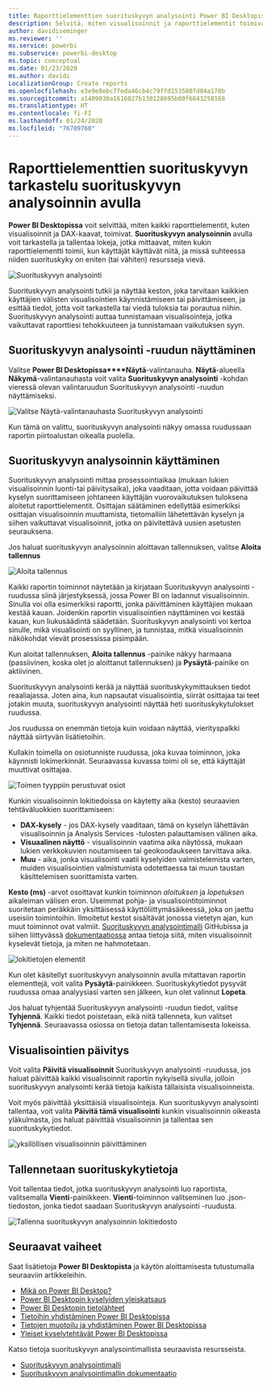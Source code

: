 ```yaml
---
title: Raporttielementtien suorituskyvyn analysointi Power BI Desktopissa
description: Selvitä, miten visualisoinnit ja raporttielementit toimivat resurssien käytön ja reagoinnin suhteen
author: davidiseminger
ms.reviewer: ''
ms.service: powerbi
ms.subservice: powerbi-desktop
ms.topic: conceptual
ms.date: 01/23/2020
ms.author: davidi
LocalizationGroup: Create reports
ms.openlocfilehash: e3e9e8ebc7feda46cb4c79ffd1535807d04a178b
ms.sourcegitcommit: a1409030a1616027b138128695b80f6843258168
ms.translationtype: HT
ms.contentlocale: fi-FI
ms.lasthandoff: 01/24/2020
ms.locfileid: "76709760"
---
```

# <a name="use-performance-analyzer-to-examine-report-element-performance"></a>Raporttielementtien suorituskyvyn tarkastelu suorituskyvyn analysoinnin avulla

**Power BI Desktopissa** voit selvittää, miten kaikki raporttielementit, kuten visualisoinnit ja DAX-kaavat, toimivat. **Suorituskyvyn analysoinnin** avulla voit tarkastella ja tallentaa lokeja, jotka mittaavat, miten kukin raporttielementti toimii, kun käyttäjät käyttävät niitä, ja missä suhteessa niiden suorituskyky on eniten (tai vähiten) resursseja vievä.

![Suorituskyvyn analysointi](media/desktop-performance-analyzer/performance-analyzer-01.png)

Suorituskyvyn analysointi tutkii ja näyttää keston, joka tarvitaan kaikkien käyttäjien välisten visualisointien käynnistämiseen tai päivittämiseen, ja esittää tiedot, jotta voit tarkastella tai viedä tuloksia tai porautua niihin. Suorituskyvyn analysointi auttaa tunnistamaan visualisointeja, jotka vaikuttavat raporttiesi tehokkuuteen ja tunnistamaan vaikutuksen syyn.

## <a name="displaying-the-performance-analyzer-pane"></a>Suorituskyvyn analysointi -ruudun näyttäminen

Valitse **Power BI Desktopissa****Näytä**-valintanauha. **Näytä**-alueella **Näkymä**-valintanauhasta voit valita **Suorituskyvyn analysointi** -kohdan vieressä olevan valintaruudun Suorituskyvyn analysointi -ruudun näyttämiseksi.

![Valitse Näytä-valintanauhasta Suorituskyvyn analysointi](media/desktop-performance-analyzer/performance-analyzer-02.png)

Kun tämä on valittu, suorituskyvyn analysointi näkyy omassa ruudussaan raportin piirtoalustan oikealla puolella.

## <a name="using-performance-analyzer"></a>Suorituskyvyn analysoinnin käyttäminen

Suorituskyvyn analysointi mittaa prosessointiaikaa (mukaan lukien visualisoinnin luonti-tai päivitysaika), joka vaaditaan, jotta voidaan päivittää kyselyn suorittamiseen johtaneen käyttäjän vuorovaikutuksen tuloksena aloitetut raporttielementit. Osittajan säätäminen edellyttää esimerkiksi osittajan visualisoinnin muuttamista, tietomalliin lähetettävän kyselyn ja siihen vaikuttavat visualisoinnit, jotka on päivitettävä uusien asetusten seurauksena. 

Jos haluat suorituskyvyn analysoinnin aloittavan tallennuksen, valitse **Aloita tallennus**

![Aloita tallennus](media/desktop-performance-analyzer/performance-analyzer-03.png)

Kaikki raportin toiminnot näytetään ja kirjataan Suorituskyvyn analysointi -ruudussa siinä järjestyksessä, jossa Power BI on ladannut visualisoinnin. Sinulla voi olla esimerkiksi raportti, jonka päivittäminen käyttäjien mukaan kestää kauan. Joidenkin raportin visualisointien näyttäminen voi kestää kauan, kun liukusäädintä säädetään. Suorituskyvyn analysointi voi kertoa sinulle, mikä visualisointi on syyllinen, ja tunnistaa, mitkä visualisoinnin näkökohdat vievät prosessissa pisimpään. 

Kun aloitat tallennuksen, **Aloita tallennus** -painike näkyy harmaana (passiivinen, koska olet jo aloittanut tallennuksen) ja **Pysäytä**-painike on aktiivinen. 

Suorituskyvyn analysointi kerää ja näyttää suorituskykymittauksen tiedot reaaliajassa. Joten aina, kun napsautat visualisointia, siirrät osittajaa tai teet jotakin muuta, suorituskyvyn analysointi näyttää heti suorituskykytulokset ruudussa.

Jos ruudussa on enemmän tietoja kuin voidaan näyttää, vierityspalkki näyttää siirtyvän lisätietoihin.

Kullakin toimella on osiotunniste ruudussa, joka kuvaa toiminnon, joka käynnisti lokimerkinnät. Seuraavassa kuvassa toimi oli se, että käyttäjät muuttivat osittajaa.

![Toimen tyyppiin perustuvat osiot](media/desktop-performance-analyzer/performance-analyzer-04.png)

Kunkin visualisoinnin lokitiedoissa on käytetty aika (kesto) seuraavien tehtäväluokkien suorittamiseen:

* **DAX-kysely** - jos DAX-kysely vaaditaan, tämä on kyselyn lähettävän visualisoinnin ja Analysis Services -tulosten palauttamisen välinen aika.
* **Visuaalinen näyttö** - visualisoinnin vaatima aika näytössä, mukaan lukien verkkokuvien noutamiseen tai geokoodaukseen tarvittava aika. 
* **Muu** - aika, jonka visualisointi vaatii kyselyiden valmistelemista varten, muiden visualisointien valmistumista odotettaessa tai muun taustan käsittelemisen suorittamista varten.

**Kesto (ms)** -arvot osoittavat kunkin toiminnon *aloituksen* ja *lopetuksen* aikaleiman välisen eron. Useimmat pohja- ja visualisointitoiminnot suoritetaan peräkkäin yksittäisessä käyttöliittymäsäikeessä, joka on jaettu useisiin toimintoihin. Ilmoitetut kestot sisältävät jonossa vietetyn ajan, kun muut toiminnot ovat valmiit. [Suorituskyvyn analysointimalli](https://github.com/microsoft/powerbi-desktop-samples/tree/master/Performance%20Analyzer) GitHubissa ja siihen liittyvässä [dokumentaatiossa](https://github.com/microsoft/powerbi-desktop-samples/blob/master/Performance%20Analyzer/Power%20BI%20Performance%20Analyzer%20Export%20File%20Format.docx) antaa tietoja siitä, miten visualisoinnit kyselevät tietoja, ja miten ne hahmotetaan.


![lokitietojen elementit](media/desktop-performance-analyzer/performance-analyzer-06.png)

Kun olet käsitellyt suorituskyvyn analysoinnin avulla mitattavan raportin elementtejä, voit valita **Pysäytä**-painikkeen. Suorituskykytiedot pysyvät ruudussa omaa analyysiasi varten sen jälkeen, kun olet valinnut **Lopeta**.

Jos haluat tyhjentää Suorituskyvyn analysointi -ruudun tiedot, valitse **Tyhjennä**. Kaikki tiedot poistetaan, eikä niitä tallenneta, kun valitset **Tyhjennä**. Seuraavassa osiossa on tietoja datan tallentamisesta lokeissa. 

## <a name="refreshing-visuals"></a>Visualisointien päivitys

Voit valita **Päivitä visualisoinnit** Suorituskyvyn analysointi -ruudussa, jos haluat päivittää kaikki visualisoinnit raportin nykyisellä sivulla, jolloin suorituskyvyn analysointi kerää tietoja kaikista tällaisista visualisoinneista.

Voit myös päivittää yksittäisiä visualisointeja. Kun suorituskyvyn analysointi tallentaa, voit valita **Päivitä tämä visualisointi** kunkin visualisoinnin oikeasta yläkulmasta, jos haluat päivittää visualisoinnin ja tallentaa sen suorituskykytiedot.

![yksilöllisen visualisoinnin päivittäminen](media/desktop-performance-analyzer/performance-analyzer-07.png)

## <a name="saving-performance-information"></a>Tallennetaan suorituskykytietoja

Voit tallentaa tiedot, jotka suorituskyvyn analysointi luo raportista, valitsemalla **Vienti**-painikkeen. **Vienti**-toiminnon valitseminen luo .json-tiedoston, jonka tiedot saadaan Suorituskyvyn analysointi -ruudusta. 

![Tallenna suorituskyvyn analysoinnin lokitiedosto](media/desktop-performance-analyzer/performance-analyzer-05.png)


## <a name="next-steps"></a>Seuraavat vaiheet
Saat lisätietoja **Power BI Desktopista** ja käytön aloittamisesta tutustumalla seuraaviin artikkeleihin.

* [Mikä on Power BI Desktop?](desktop-what-is-desktop.md)
* [Power BI Desktopin kyselyiden yleiskatsaus](desktop-query-overview.md)
* [Power BI Desktopin tietolähteet](desktop-data-sources.md)
* [Tietoihin yhdistäminen Power BI Desktopissa](desktop-connect-to-data.md)
* [Tietojen muotoilu ja yhdistäminen Power BI Desktopissa](desktop-shape-and-combine-data.md)
* [Yleiset kyselytehtävät Power BI Desktopissa](desktop-common-query-tasks.md)   

Katso tietoja suorituskyvyn analysointimallista seuraavista resursseista.

* [Suorituskyvyn analysointimalli](https://github.com/microsoft/powerbi-desktop-samples/tree/master/Performance%20Analyzer)
* [Suorituskyvyn analysointimallin dokumentaatio](https://github.com/microsoft/powerbi-desktop-samples/blob/master/Performance%20Analyzer/Power%20BI%20Performance%20Analyzer%20Export%20File%20Format.docx)